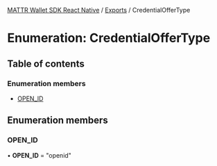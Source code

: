 [MATTR Wallet SDK React Native](../README.md) / [Exports](../modules.md) / CredentialOfferType

# Enumeration: CredentialOfferType

## Table of contents

### Enumeration members

- [OPEN\_ID](credentialoffertype.md#open_id)

## Enumeration members

### OPEN\_ID

• **OPEN\_ID** = "openid"
